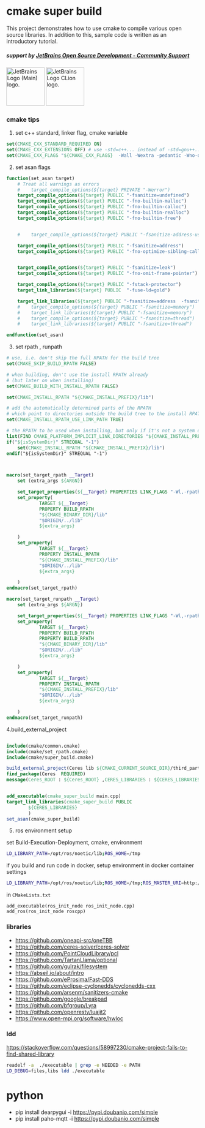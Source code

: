 # cmake super build

This project demonstrates how to use cmake to compile various open source libraries. In addition to this, sample code is written as an introductory tutorial.

##### support by [JetBrains Open Source Development - Community Support](https://www.jetbrains.com/community/opensource/#support)
<img src="https://resources.jetbrains.com/storage/products/company/brand/logos/jb_beam.png" alt="JetBrains Logo (Main) logo." width="100">
<img src="https://resources.jetbrains.com/storage/products/company/brand/logos/CLion_icon.png" alt="JetBrains Logo CLion logo." width="100">

### cmake tips
1. set c++ standard, linker flag, cmake variable
```cmake
set(CMAKE_CXX_STANDARD_REQUIRED ON)
set(CMAKE_CXX_EXTENSIONS OFF) # use -std=c++... instead of -std=gnu++...
set(CMAKE_CXX_FLAGS "${CMAKE_CXX_FLAGS}  -Wall -Wextra -pedantic -Wno-dev -Wno-unknown-pragmas -Wno-sign-compare -Woverloaded-virtual -Wwrite-strings -Wno-unused")
```
2. set asan flags
```cmake
function(set_asan target)
    # Treat all warnings as errors
    #    target_compile_options(${target} PRIVATE "-Werror")
    target_compile_options(${target} PUBLIC "-fsanitize=undefined")
    target_compile_options(${target} PUBLIC "-fno-builtin-malloc")
    target_compile_options(${target} PUBLIC "-fno-builtin-calloc")
    target_compile_options(${target} PUBLIC "-fno-builtin-realloc")
    target_compile_options(${target} PUBLIC "-fno-builtin-free")


    #    target_compile_options(${target} PUBLIC "-fsanitize-address-use-after-scope")

    target_compile_options(${target} PUBLIC "-fsanitize=address")
    target_compile_options(${target} PUBLIC "-fno-optimize-sibling-calls")


    target_compile_options(${target} PUBLIC "-fsanitize=leak")
    target_compile_options(${target} PUBLIC "-fno-omit-frame-pointer")

    target_compile_options(${target} PUBLIC "-fstack-protector")
    target_link_libraries(${target} PUBLIC  "-fuse-ld=gold")

    target_link_libraries(${target} PUBLIC "-fsanitize=address  -fsanitize=leak -fsanitize=undefined")
    #    target_compile_options(${target} PUBLIC "-fsanitize=memory")
    #    target_link_libraries(${target} PUBLIC "-fsanitize=memory")
    #    target_compile_options(${target} PUBLIC "-fsanitize=thread")
    #    target_link_libraries(${target} PUBLIC "-fsanitize=thread")

endfunction(set_asan)
```
3. set rpath , runpath
```cmake
# use, i.e. don't skip the full RPATH for the build tree
set(CMAKE_SKIP_BUILD_RPATH FALSE)

# when building, don't use the install RPATH already
# (but later on when installing)
set(CMAKE_BUILD_WITH_INSTALL_RPATH FALSE)

set(CMAKE_INSTALL_RPATH "${CMAKE_INSTALL_PREFIX}/lib")

# add the automatically determined parts of the RPATH
# which point to directories outside the build tree to the install RPATH
set(CMAKE_INSTALL_RPATH_USE_LINK_PATH TRUE)

# the RPATH to be used when installing, but only if it's not a system directory
list(FIND CMAKE_PLATFORM_IMPLICIT_LINK_DIRECTORIES "${CMAKE_INSTALL_PREFIX}/lib" isSystemDir)
if("${isSystemDir}" STREQUAL "-1")
    set(CMAKE_INSTALL_RPATH "${CMAKE_INSTALL_PREFIX}/lib")
endif("${isSystemDir}" STREQUAL "-1")



macro(set_target_rpath __Target)
    set (extra_args ${ARGN})

    set_target_properties(${__Target} PROPERTIES LINK_FLAGS "-Wl,-rpath,.,-disable-new-dtags")  # set RPATH ok ok
    set_property(
            TARGET ${__Target}
            PROPERTY BUILD_RPATH
            "${CMAKE_BINARY_DIR}/lib"
            "$ORIGIN/../lib"
            ${extra_args}

    )
    set_property(
            TARGET ${__Target}
            PROPERTY INSTALL_RPATH
            "${CMAKE_INSTALL_PREFIX}/lib"
            "$ORIGIN/../lib"
            ${extra_args}

    )
endmacro(set_target_rpath)

macro(set_target_runpath __Target)
    set (extra_args ${ARGN})

    set_target_properties(${__Target} PROPERTIES LINK_FLAGS "-Wl,-rpath,.,-enable-new-dtags")  # set RPATH ok ok
    set_property(
            TARGET ${__Target}
            PROPERTY BUILD_RPATH
            PROPERTY BUILD_RPATH
            "${CMAKE_BINARY_DIR}/lib"
            "$ORIGIN/../lib"
            ${extra_args}

    )
    set_property(
            TARGET ${__Target}
            PROPERTY INSTALL_RPATH
            "${CMAKE_INSTALL_PREFIX}/lib"
            "$ORIGIN/../lib"
            ${extra_args}

    )
endmacro(set_target_runpath)

```
4.build_external_project
```cmake

include(cmake/common.cmake)
include(cmake/set_rpath.cmake)
include(cmake/super_build.cmake)

build_external_project(Ceres lib ${CMAKE_CURRENT_SOURCE_DIR}/third_party/ceres-solver-2.1.0.tar.gz  -DMINIGLOG=ON -DGFLAGS=OFF )
find_package(Ceres  REQUIRED)
message(Ceres_ROOT : ${Ceres_ROOT} ,CERES_LIBRARIES : ${CERES_LIBRARIES} )


add_executable(cmake_super_build main.cpp)
target_link_libraries(cmake_super_build PUBLIC
        ${CERES_LIBRARIES}
        )
set_asan(cmake_super_build)
```

5. ros environment setup

set Build-Execution-Deployment, cmake, environment
```sh
LD_LIBRARY_PATH=/opt/ros/noetic/lib;ROS_HOME=/tmp
```
if you build and run code in docker, setup environment in docker container settings
```sh
LD_LIBRARY_PATH=/opt/ros/noetic/lib;ROS_HOME=/tmp;ROS_MASTER_URI=http://172.20.0.1:11311
```
in `CMakeLists.txt`
```
add_executable(ros_init_node ros_init_node.cpp)
add_ros(ros_init_node roscpp)
```




### libraries
- https://github.com/oneapi-src/oneTBB
- https://github.com/ceres-solver/ceres-solver
- https://github.com/PointCloudLibrary/pcl
- https://github.com/TartanLlama/optional
- https://github.com/gulrak/filesystem
- https://abseil.io/about/intro
- https://github.com/eProsima/Fast-DDS
- https://github.com/eclipse-cyclonedds/cyclonedds-cxx
- https://github.com/arsenm/sanitizers-cmake
- https://github.com/google/breakpad
- https://github.com/bfgroup/Lyra
- https://github.com/openresty/luajit2
- https://www.open-mpi.org/software/hwloc

### ldd
https://stackoverflow.com/questions/58997230/cmake-project-fails-to-find-shared-library
```sh
readelf -a  ./executable | grep -e NEEDED -e PATH
LD_DEBUG=files,libs ldd ./executable
```

# python
- pip install dearpygui -i https://pypi.doubanio.com/simple
- pip install paho-mqtt -i https://pypi.doubanio.com/simple 